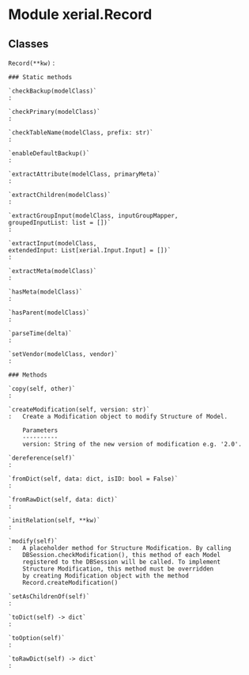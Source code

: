 Module xerial.Record
====================

Classes
-------

`Record(**kw)`
:   

    ### Static methods

    `checkBackup(modelClass)`
    :

    `checkPrimary(modelClass)`
    :

    `checkTableName(modelClass, prefix: str)`
    :

    `enableDefaultBackup()`
    :

    `extractAttribute(modelClass, primaryMeta)`
    :

    `extractChildren(modelClass)`
    :

    `extractGroupInput(modelClass, inputGroupMapper, groupedInputList: list = [])`
    :

    `extractInput(modelClass, extendedInput: List[xerial.Input.Input] = [])`
    :

    `extractMeta(modelClass)`
    :

    `hasMeta(modelClass)`
    :

    `hasParent(modelClass)`
    :

    `parseTime(delta)`
    :

    `setVendor(modelClass, vendor)`
    :

    ### Methods

    `copy(self, other)`
    :

    `createModification(self, version: str)`
    :   Create a Modification object to modify Structure of Model.
        
        Parameters
        ----------
        version: String of the new version of modification e.g. '2.0'.

    `dereference(self)`
    :

    `fromDict(self, data: dict, isID: bool = False)`
    :

    `fromRawDict(self, data: dict)`
    :

    `initRelation(self, **kw)`
    :

    `modify(self)`
    :   A placeholder method for Structure Modification. By calling
        DBSession.checkModification(), this method of each Model
        registered to the DBSession will be called. To implement
        Structure Modification, this method must be overridden
        by creating Modification object with the method
        Record.createModification()

    `setAsChildrenOf(self)`
    :

    `toDict(self) ‑> dict`
    :

    `toOption(self)`
    :

    `toRawDict(self) ‑> dict`
    :